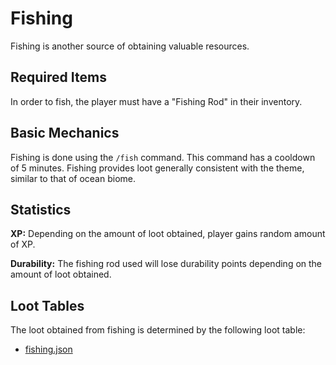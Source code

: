 # Fishing
Fishing is another source of obtaining valuable resources.

## Required Items
In order to fish, the player must have a "Fishing Rod" in their inventory.

## Basic Mechanics
Fishing is done using the `/fish` command. This command has a cooldown of 5 minutes. Fishing
provides loot generally consistent with the theme, similar to that of ocean biome.

## Statistics
**XP:** Depending on the amount of loot obtained, player gains random amount of XP.

**Durability:** The fishing rod used will lose durability points depending on the amount
of loot obtained.

## Loot Tables
The loot obtained from fishing is determined by the following loot table:

- [fishing.json](../../data/loot_tables/fishing.json)
